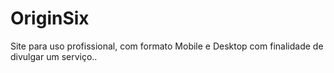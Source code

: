 # OriginSix
 Site para uso profissional, com formato Mobile e Desktop com finalidade de divulgar um serviço..
